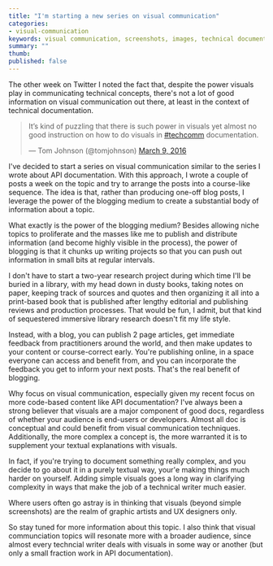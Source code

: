 ```yaml
---
title: "I'm starting a new series on visual communication"
categories:
- visual-communication
keywords: visual communication, screenshots, images, technical documentation visuals, screen captures, best practices
summary: ""
thumb: 
published: false
---
```


The other week on Twitter I noted the fact that, despite the power visuals play in communicating technical concepts, there's not a lot of good information on visual communication out there, at least in the context of technical documentation. 

<blockquote class="twitter-tweet" data-lang="en"><p lang="en" dir="ltr">It’s kind of puzzling that there is such power in visuals yet almost no good instruction on how to do visuals in <a href="https://twitter.com/hashtag/techcomm?src=hash">#techcomm</a> documentation.</p>&mdash; Tom Johnson (@tomjohnson) <a href="https://twitter.com/tomjohnson/status/707623373963010048">March 9, 2016</a></blockquote>
<script async src="//platform.twitter.com/widgets.js" charset="utf-8"></script>

I've decided to start a series on visual communication similar to the series I wrote about API documentation. With this approach, I wrote a couple of posts a week on the topic and try to arrange the posts into a course-like sequence. The idea is that, rather than producing one-off blog posts, I leverage the power of the blogging medium to create a substantial body of information about a topic.

What exactly is the power of the blogging medium? Besides allowing niche topics to proliferate and the masses like me to publish and distribute information (and become highly visible in the process), the power of blogging is that it chunks up writing projects so that you can push out information in small bits at regular intervals. 

I don't have to start a two-year research project during which time I'll be buried in a library, with my head down in dusty books, taking notes on paper, keeping track of sources and quotes and then organizing it all into a print-based book that is published after lengthy editorial and publishing reviews and production processes. That would be fun, I admit, but that kind of sequestered immersive library research doesn't fit my life style.

Instead, with a blog, you can publish 2 page articles, get immediate feedback from practitioners around the world, and then make updates to your content or course-correct early. You're publishing online, in a space everyone can access and benefit from, and you can incorporate the feedback you get to inform your next posts. That's the real benefit of blogging. 
 
Why focus on visual communication, especially given my recent focus on more code-based content like API documentation? I've always been a strong believer that visuals are a major component of good docs, regardless of whether your audience is end-users or developers. Almost all doc is conceptual and could benefit from visual communication techniques. Additionally, the more complex a concept is, the more warranted it is to supplement your textual explanations with visuals. 

In fact, if you're trying to document something really complex, and you decide to go about it in a purely textual way, your'e making things much harder on yourself. Adding simple visuals goes a long way in clarifying complexity in ways that make the job of a technical writer much easier. 

Where users often go astray is in thinking that visuals (beyond simple screenshots) are the realm of graphic artists and UX designers only. 

So stay tuned for more information about this topic. I also think that visual communciation topics will resonate more with a broader audience, since almost every techncial writer deals with visuals in some way or another (but only a small fraction work in API documentation).